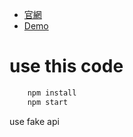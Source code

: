 

- [官網](https://cn.redux.js.org/tutorials/essentials/part-6-performance-normalization/)
- [Demo](https://essentials-toolkit.netlify.app/)


# use this code

``` bat
    npm install
    npm start
```

use fake api
